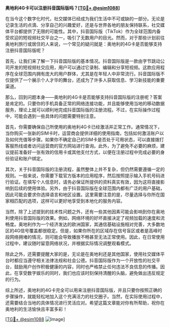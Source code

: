 **奥地利4G卡可以注册抖音国际版吗？[[TG💪+ @esim1088](https://t.me/s/esim1088)]**

在当今这个数字化时代，社交媒体已经成为我们生活中不可或缺的一部分。无论是记录生活的点滴、分享自己的兴趣爱好，还是与世界各地的朋友保持联系，社交媒体平台都提供了无限的可能性。其中，抖音国际版（TikTok）作为全球范围内备受欢迎的短视频社交平台之一，吸引了无数用户的目光。然而，对于那些计划前往奥地利旅行或居住的人来说，一个常见的疑问就是：奥地利的4G卡是否能够支持注册抖音国际版呢？

首先，让我们来了解一下抖音国际版的基本情况。抖音国际版是一款由字节跳动公司开发的短视频社交应用，用户可以通过它录制、编辑和分享短视频。这款应用程序在全球范围内拥有庞大的用户群体，尤其是在年轻人中非常流行。抖音国际版不仅提供了一个展示个人才华的舞台，还成为了许多人获取信息、学习新技能的重要渠道。

那么，回到问题本身——奥地利的4G卡是否能够支持抖音国际版的注册呢？答案是肯定的。只要你的手机具备正常的网络连接功能，并且能够使用当地的移动数据服务，理论上就可以顺利地完成抖音国际版的注册流程。不过，在实际操作过程中，可能会遇到一些具体的问题需要特别注意。

首先，你需要确保自己所使用的奥地利4G卡已经激活并正常工作。通常情况下，当你购买一张新的SIM卡时，运营商会提供详细的使用指南，包括如何激活账户以及如何充值等步骤。如果你不确定自己的SIM卡是否处于可用状态，可以直接拨打客服热线或者访问运营商的官方网站进行查询。此外，为了避免不必要的麻烦，建议提前准备好一张有效的信用卡或其他支付方式，以便在注册过程中完成必要的身份验证和账户绑定。

其次，关于抖音国际版的注册流程，虽然整体上并不复杂，但仍然需要遵循一定的规则。一般来说，你需要下载官方版本的应用程序，然后按照提示输入手机号码进行验证。在填写个人信息时，请务必保证所提供的资料真实有效，因为这将直接影响到后续的使用体验。另外，由于抖音国际版在全球范围内都有广泛的用户基础，因此可能会要求你选择语言和地区设置。这里需要注意的是，尽量选择与你所在国家相匹配的选项，这样可以更好地享受到本地化的服务内容。

当然，除了上述提到的技术性问题之外，还有一些其他因素可能会影响到你在奥地利使用抖音国际版的效果。例如，网络环境的好坏直接决定了视频加载的速度和流畅度。奥地利作为一个经济发达的欧洲国家，其通信基础设施相对完善，大多数地区的4G信号覆盖都很稳定。但是，如果你所在的区域存在信号盲区或者是高峰时段网络拥堵的情况，则可能会导致播放不畅甚至无法正常使用。因此，在日常使用过程中，建议随时留意网络状况，并根据实际情况调整观看模式。

除此之外，还需要提醒大家的是，无论是在奥地利还是其他国家，使用社交媒体平台时都应当遵守相关法律法规和社会公德。抖音国际版作为一个开放性的社交平台，鼓励用户创作积极健康的内容，同时也严格禁止任何违法不良信息的传播。因此，在享受数字娱乐的同时，我们也应该时刻保持清醒的头脑，避免做出违反规定的行为。

综上所述，奥地利的4G卡完全可以用来注册抖音国际版，并且只要你按照正确的步骤操作，就能轻松地加入这个充满活力的社交圈子。当然，在实际使用过程中，还需要结合当地的具体情况进行灵活应对。希望这篇文章能对你有所帮助，祝你在奥地利的生活愉快且丰富多彩！

[[TG💪+ @esim1088](https://t.me/s/esim1088) ![Image](https://i.postimg.cc/4NQfJmqS/Snipaste-2025-05-13-00-14-12.png)]